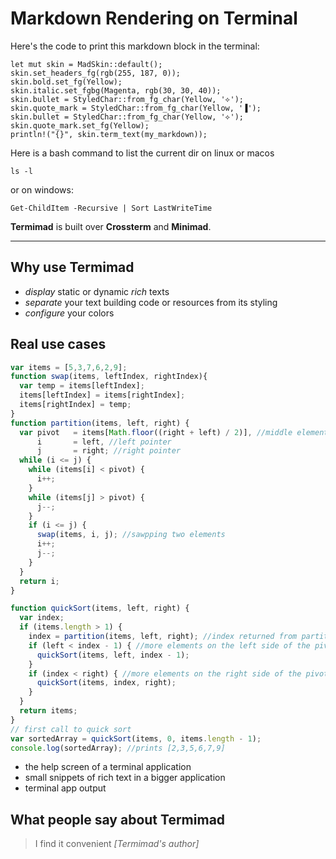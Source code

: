 # Markdown Rendering on Terminal

Here's the code to print this markdown block in the terminal:

```
let mut skin = MadSkin::default();
skin.set_headers_fg(rgb(255, 187, 0));
skin.bold.set_fg(Yellow);
skin.italic.set_fgbg(Magenta, rgb(30, 30, 40));
skin.bullet = StyledChar::from_fg_char(Yellow, '⟡');
skin.quote_mark = StyledChar::from_fg_char(Yellow, '▐');
skin.bullet = StyledChar::from_fg_char(Yellow, '⟡');
skin.quote_mark.set_fg(Yellow);
println!("{}", skin.term_text(my_markdown));
```

Here is a bash command to list the current dir on linux or macos
```shell {sys=[linux, macos]}
ls -l
```
or on windows:

```shell {sys=[windows]}
Get-ChildItem -Recursive | Sort LastWriteTime 
```

**Termimad** is built over **Crossterm** and **Minimad**.

----

## Why use Termimad

* *display* static or dynamic *rich* texts
* *separate* your text building code or resources from its styling
* *configure* your colors

## Real use cases


```js {cmd=node output=txt modify_source}
var items = [5,3,7,6,2,9];
function swap(items, leftIndex, rightIndex){
  var temp = items[leftIndex];
  items[leftIndex] = items[rightIndex];
  items[rightIndex] = temp;
}
function partition(items, left, right) {
  var pivot   = items[Math.floor((right + left) / 2)], //middle element
      i       = left, //left pointer
      j       = right; //right pointer
  while (i <= j) {
    while (items[i] < pivot) {
      i++;
    }
    while (items[j] > pivot) {
      j--;
    }
    if (i <= j) {
      swap(items, i, j); //sawpping two elements
      i++;
      j--;
    }
  }
  return i;
}

function quickSort(items, left, right) {
  var index;
  if (items.length > 1) {
    index = partition(items, left, right); //index returned from partition
    if (left < index - 1) { //more elements on the left side of the pivot
      quickSort(items, left, index - 1);
    }
    if (index < right) { //more elements on the right side of the pivot
      quickSort(items, index, right);
    }
  }
  return items;
}
// first call to quick sort
var sortedArray = quickSort(items, 0, items.length - 1);
console.log(sortedArray); //prints [2,3,5,6,7,9]
```

* the help screen of a terminal application
* small snippets of rich text in a bigger application
* terminal app output

## What people say about Termimad

> I find it convenient *[Termimad's author]*
